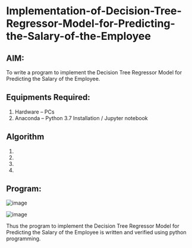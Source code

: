 # Implementation-of-Decision-Tree-Regressor-Model-for-Predicting-the-Salary-of-the-Employee

## AIM:
To write a program to implement the Decision Tree Regressor Model for Predicting the Salary of the Employee.

## Equipments Required:
1. Hardware – PCs
2. Anaconda – Python 3.7 Installation / Jupyter notebook

## Algorithm
1. 
2. 
3. 
4. 

## Program:
![image](https://github.com/user-attachments/assets/d6e2e354-bd88-4753-b6f1-93b6465bf893)

![image](https://github.com/user-attachments/assets/f0e25aa4-c4f7-4c9d-adc6-ac4ad8eaba53)















Thus the program to implement the Decision Tree Regressor Model for Predicting the Salary of the Employee is written and verified using python programming.
